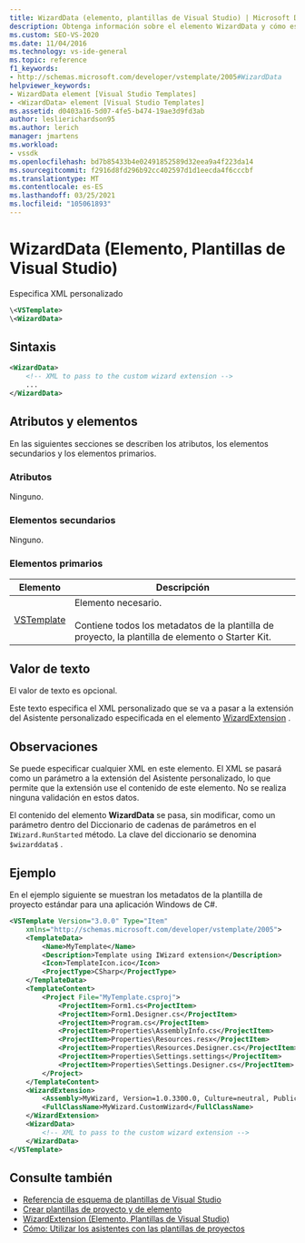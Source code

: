 ```yaml
---
title: WizardData (elemento, plantillas de Visual Studio) | Microsoft Docs
description: Obtenga información sobre el elemento WizardData y cómo especifica un XML personalizado.
ms.custom: SEO-VS-2020
ms.date: 11/04/2016
ms.technology: vs-ide-general
ms.topic: reference
f1_keywords:
- http://schemas.microsoft.com/developer/vstemplate/2005#WizardData
helpviewer_keywords:
- WizardData element [Visual Studio Templates]
- <WizardData> element [Visual Studio Templates]
ms.assetid: d0403a16-5d07-4fe5-b474-19ae3d9fd3ab
author: leslierichardson95
ms.author: lerich
manager: jmartens
ms.workload:
- vssdk
ms.openlocfilehash: bd7b85433b4e02491852589d32eea9a4f223da14
ms.sourcegitcommit: f2916d8fd296b92cc402597d1d1eecda4f6cccbf
ms.translationtype: MT
ms.contentlocale: es-ES
ms.lasthandoff: 03/25/2021
ms.locfileid: "105061893"
---
```

# <a name="wizarddata-element-visual-studio-templates"></a>WizardData (Elemento, Plantillas de Visual Studio)

Especifica XML personalizado

```xml
\<VSTemplate>
\<WizardData>
```

## <a name="syntax"></a>Sintaxis

```xml
<WizardData>
    <!-- XML to pass to the custom wizard extension -->
    ...
</WizardData>
```

## <a name="attributes-and-elements"></a>Atributos y elementos

En las siguientes secciones se describen los atributos, los elementos secundarios y los elementos primarios.

### <a name="attributes"></a>Atributos

Ninguno.

### <a name="child-elements"></a>Elementos secundarios

Ninguno.

### <a name="parent-elements"></a>Elementos primarios

|Elemento|Descripción|
|-------------|-----------------|
|[VSTemplate](../extensibility/vstemplate-element-visual-studio-templates.md)|Elemento necesario.<br /><br /> Contiene todos los metadatos de la plantilla de proyecto, la plantilla de elemento o Starter Kit.|

## <a name="text-value"></a>Valor de texto

El valor de texto es opcional.

Este texto especifica el XML personalizado que se va a pasar a la extensión del Asistente personalizado especificada en el elemento [WizardExtension](../extensibility/wizardextension-element-visual-studio-templates.md) .

## <a name="remarks"></a>Observaciones

Se puede especificar cualquier XML en este elemento. El XML se pasará como un parámetro a la extensión del Asistente personalizado, lo que permite que la extensión use el contenido de este elemento. No se realiza ninguna validación en estos datos.

El contenido del elemento **WizardData** se pasa, sin modificar, como un parámetro dentro del Diccionario de cadenas de parámetros en el `IWizard.RunStarted` método. La clave del diccionario se denomina `$wizarddata$` .

## <a name="example"></a>Ejemplo

En el ejemplo siguiente se muestran los metadatos de la plantilla de proyecto estándar para una aplicación Windows de C#.

```xml
<VSTemplate Version="3.0.0" Type="Item"
    xmlns="http://schemas.microsoft.com/developer/vstemplate/2005">
    <TemplateData>
        <Name>MyTemplate</Name>
        <Description>Template using IWizard extension</Description>
        <Icon>TemplateIcon.ico</Icon>
        <ProjectType>CSharp</ProjectType>
    </TemplateData>
    <TemplateContent>
        <Project File="MyTemplate.csproj">
            <ProjectItem>Form1.cs<ProjectItem>
            <ProjectItem>Form1.Designer.cs</ProjectItem>
            <ProjectItem>Program.cs</ProjectItem>
            <ProjectItem>Properties\AssemblyInfo.cs</ProjectItem>
            <ProjectItem>Properties\Resources.resx</ProjectItem>
            <ProjectItem>Properties\Resources.Designer.cs</ProjectItem>
            <ProjectItem>Properties\Settings.settings</ProjectItem>
            <ProjectItem>Properties\Settings.Designer.cs</ProjectItem>
        </Project>
    </TemplateContent>
    <WizardExtension>
        <Assembly>MyWizard, Version=1.0.3300.0, Culture=neutral, PublicKeyToken=b03f5f7f11d50a3a, Custom=null</Assembly>
        <FullClassName>MyWizard.CustomWizard</FullClassName>
    </WizardExtension>
    <WizardData>
        <!-- XML to pass to the custom wizard extension -->
    </WizardData>
</VSTemplate>
```

## <a name="see-also"></a>Consulte también

- [Referencia de esquema de plantillas de Visual Studio](../extensibility/visual-studio-template-schema-reference.md)
- [Crear plantillas de proyecto y de elemento](../ide/creating-project-and-item-templates.md)
- [WizardExtension (Elemento, Plantillas de Visual Studio)](../extensibility/wizardextension-element-visual-studio-templates.md)
- [Cómo: Utilizar los asistentes con las plantillas de proyectos](../extensibility/how-to-use-wizards-with-project-templates.md)
